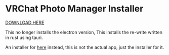 # VRChat Photo Manager Installer

[DOWNLOAD HERE](https://cdn.phaz.uk/vrcpm/vrcpm-installer.exe)

This no longer installs the electron version, This installs the re-write written in rust using tauri.

An installer for [here](https://github.com/phaze-the-dumb/VRChat-Photo-Manager-Rust) instead, this is not the actual app, just the installer for it.

